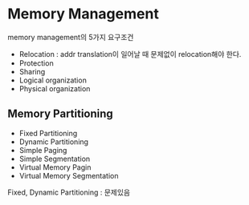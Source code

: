 # Memory Management

memory management의 5가지 요구조건
- Relocation : addr translation이 일어날 때 문제없이 relocation해야 한다.
- Protection
- Sharing
- Logical organization
- Physical organization

## Memory Partitioning
- Fixed Partitioning
- Dynamic Partitioning
- Simple Paging
- Simple Segmentation
- Virtual Memory Pagin
- Virtual Memory Segmentation
  

Fixed, Dynamic Partitioning : 문제있음<br/>
